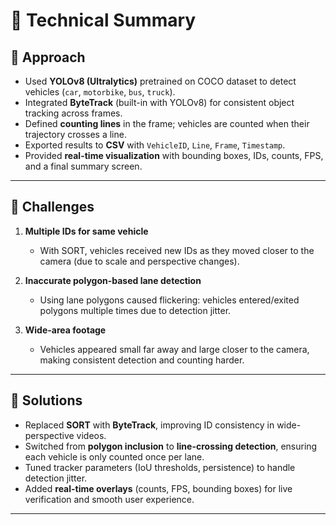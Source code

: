 # 📌 Technical Summary

## 🔹 Approach
- Used **YOLOv8 (Ultralytics)** pretrained on COCO dataset to detect vehicles (`car`, `motorbike`, `bus`, `truck`).  
- Integrated **ByteTrack** (built-in with YOLOv8) for consistent object tracking across frames.  
- Defined **counting lines** in the frame; vehicles are counted when their trajectory crosses a line.  
- Exported results to **CSV** with `VehicleID`, `Line`, `Frame`, `Timestamp`.  
- Provided **real-time visualization** with bounding boxes, IDs, counts, FPS, and a final summary screen.  

---

## 🔹 Challenges
1. **Multiple IDs for same vehicle**  
   - With SORT, vehicles received new IDs as they moved closer to the camera (due to scale and perspective changes).  

2. **Inaccurate polygon-based lane detection**  
   - Using lane polygons caused flickering: vehicles entered/exited polygons multiple times due to detection jitter.  

3. **Wide-area footage**  
   - Vehicles appeared small far away and large closer to the camera, making consistent detection and counting harder.  

---

## 🔹 Solutions
- Replaced **SORT** with **ByteTrack**, improving ID consistency in wide-perspective videos.  
- Switched from **polygon inclusion** to **line-crossing detection**, ensuring each vehicle is only counted once per lane.  
- Tuned tracker parameters (IoU thresholds, persistence) to handle detection jitter.  
- Added **real-time overlays** (counts, FPS, bounding boxes) for live verification and smooth user experience.  

---

